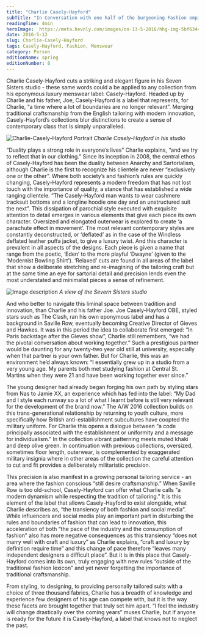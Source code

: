 ```yaml
---
title: "Charlie Casely-Hayford"
subTitle: "In Conversation with one half of the burgeoning Fashion empire"
readingTime: 4min
heroImage:  https://meta.hevnly.com/images/on-13-5-2016/hhg-img-5bf63442-efb5-468d-8624-49b84a7b4838.png
date: 2016-5-13
slug: Charlie-Casely-Hayford
tags: Casely-Hayford, Fashion, Menswear
category: Person
editionName: spring
editionNumber: 8
---
```


Charlie Casely-Hayford cuts a striking and elegant figure in his Seven Sisters studio - these same words could a be applied to any collection from his eponymous luxury menswear label: Casely-Hayford. Headed up by Charlie and his father, Joe, Casely-Hayford is a label that represents, for Charlie, “a time where a lot of boundaries are no longer relevant”. Merging traditional craftsmanship from the English tailoring with modern innovation, Casely-Hayford’s collections blur distinctions to create a sense of contemporary class that is simply unparalleled.

![Charlie-Casely-Hayford Portrait](https://meta.hevnly.com/images/on-13-5-2016/hhg-img-56c90331-6e23-4a75-8afd-82d62ebe5533.png)
*Charlie Casely-Hayford in his studio*

“Duality plays a strong role in everyone’s lives” Charlie explains, “and we try to reflect that in our clothing.” Since its inception in 2008, the central ethos of Casely-Hayford has been the duality between Anarchy and Sartorialism, although Charlie is the first to recognize his clientele are never “exclusively one or the other”. Where both society’s and fashion’s rules are quickly changing, Casely-Hayford represents a modern freedom that has not lost touch with the importance of quality, a stance that has established a wide ranging clientele. “The Casely-Hayford man wants to wear cashmere tracksuit bottoms and a longline hoodie one day and an unstructured suit the next”. This dissipation of parochial style executed with exquisite attention to detail emerges in various elements that give each piece its own character. Oversized and elongated outerwear is explored to create ‘a parachute effect in movement’. The most relevant contemporary styles are constantly deconstructed, or ‘deflated’ as in the case of the Windless deflated leather puffa jacket, to give a luxury twist. And this character is prevalent in all aspects of the designs. Each piece is given a name that range from the poetic, ‘Eden’ to the more playful ‘Dwayne’ (given to the ‘Modernist Bowling Shirt’). ‘Relaxed’ cuts are found in all areas of the label that show a deliberate stretching and re-imagining of the tailoring craft but at the same time an eye for sartorial detail and precision lends even the most understated and minimalist pieces a sense of refinement.

![Image description](https://meta.hevnly.com/images/on-13-5-2016/hhg-img-7e4685bb-af2b-46c1-943e-219d60ae5526.png)
*A view of the Severn Sisters studio*

And who better to navigate this liminal space between tradition and innovation, than Charlie and his father Joe. Joe Casely-Hayford OBE, styled stars such as The Clash, ran his own eponymous label and has a background in Saville Row, eventually becoming Creative Director of Gieves and Hawkes. It was in this period the idea to collaborate first emerged: “In Paris backstage after the Gieves show”, Charlie still remembers, “we had the pivotal conversation about working together.” Such a prestigious partner would be daunting for any twenty-two year old still at university, especially when that partner is your own father. But for Charlie, this was an environment he’d always known: “I essentially grew up in a studio from a very young age. My parents both met studying fashion at Central St. Martins when they were 21 and have been working together ever since.”

The young designer had already began forging his own path by styling stars from Nas to Jamie XX, an experience which has fed into the label: “My Dad and I style each runway so a lot of what I learnt before is still very relevant for the development of the brand now.” The A/W 2016 collection builds on this trans-generational relationship by returning to youth culture, more specifically how British anti-establishment subcultures have coopted the military uniform. For Charlie this opens a dialogue between “a code principally associated with the establishment or uniformity and a message for individualism.” In the collection vibrant patterning meets muted khaki and deep olive green. In continuation with previous collections, oversized, sometimes floor length, outerwear, is complemented by exaggerated military insignia where in other areas of the collection the careful attention to cut and fit provides a deliberately militaristic precision.

This precision is also manifest in a growing personal tailoring service - an area where the fashion conscious “still desire craftsmanship.” When Saville Row is too old-school, Casely-Hayford can offer what Charlie calls “a modern dynamism while respecting the tradition of tailoring.” It is this element of the label that allows Casely-Hayford to exist alongside, what Charlie describes as, “the transiency of both fashion and social media”. While influencers and social media play an important part in disturbing the rules and boundaries of fashion that can lead to innovation, this acceleration of both “the pace of the industry and the consumption of fashion” also has more negative consequences as this transiency “does not marry well with craft and luxury” as Charlie explains, “craft and luxury by definition require time” and this change of pace therefore “leaves many independent designers a difficult place”. But it is in this place that Casely-Hayford comes into its own, truly engaging with new rules “outside of the traditional fashion lexicon” and yet never forgetting the importance of traditional craftsmanship.

From styling, to designing, to providing personally tailored suits with a choice of three thousand fabrics, Charlie has a breadth of knowledge and experience few designers of his age can compete with, but it is the way these facets are brought together that truly set him apart. “I feel the industry will change drastically over the coming years” muses Charlie, but if anyone is ready for the future it is Casely-Hayford, a label that knows not to neglect the past.
